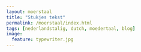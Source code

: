 ```yaml
---
layout: moerstaal
title: "Stukjes tekst"
permalink: /moerstaal/index.html
tags: [nederlandstalig, dutch, moedertaal, blog]
image:
  feature: typewriter.jpg
---
```

